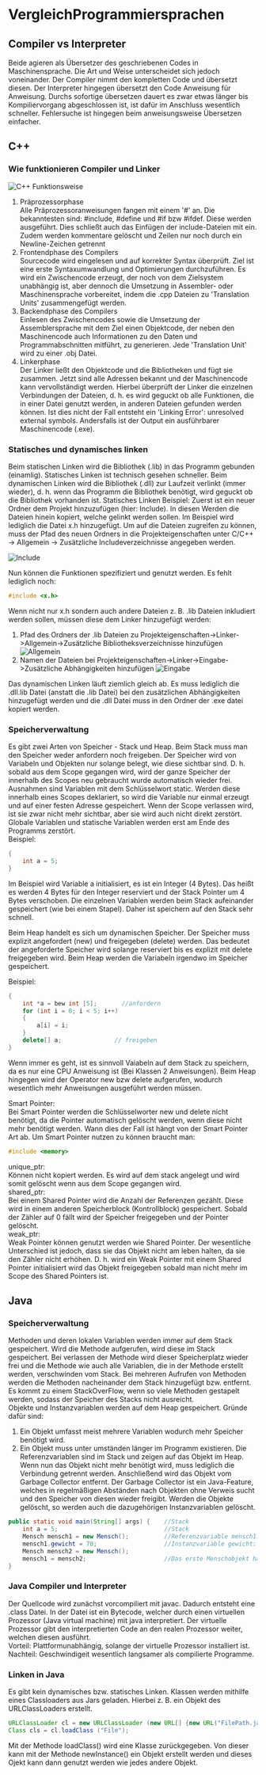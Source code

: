 # VergleichProgrammiersprachen


## Compiler vs Interpreter
Beide agieren als Übersetzer des geschriebenen Codes in Maschinensprache. Die Art und Weise unterscheidet sich jedoch voneinander. Der Compiler nimmt den kompletten Code und übersetzt diesen. Der Interpreter hingegen übersetzt den Code Anweisung für Anweisung. Durchs sofortige übersetzen dauert es zwar etwas länger bis Kompiliervorgang abgeschlossen ist, ist dafür im Anschluss wesentlich schneller. Fehlersuche ist hingegen beim anweisungsweise Übersetzen einfacher.

## C++

### Wie funktionieren Compiler und Linker
![C++ Funktionsweise](https://github.com/JoBo33/VergleichProgrammiersprachen/blob/main/C%2B%2B%20Funktionsweise.png  "C++ Funktionsweise")

1. Präprozessorphase  
  Alle Präprozessoranweisungen fangen mit einem '#' an. Die bekanntesten sind: #include, #define und #if bzw #ifdef. Diese werden ausgeführt. Dies schließt auch das Einfügen der include-Dateien mit ein. Zudem werden kommentare gelöscht und Zeilen nur noch durch ein Newline-Zeichen getrennt
2. Frontendphase des Compilers  
  Sourcecode wird eingelesen und auf korrekter Syntax überprüft. Ziel ist eine erste Syntaxumwandlung und Optimierungen durchzuführen. Es wird ein Zwischencode erzeugt, der noch von dem Zielsystem unabhängig ist, aber dennoch die Umsetzung in Assembler- oder Maschinensprache vorbereitet, indem die .cpp Dateien zu 'Translation Units' zusammengefügt werden.
3. Backendphase des Compilers  
  Einlesen des Zwischencodes sowie die Umsetzung der Assemblersprache mit dem Ziel einen Objektcode, der neben den Maschinencode auch Informationen zu den Daten und Programmabschnitten mitführt, zu generieren. Jede 'Translation Unit' wird zu einer .obj Datei.
4. Linkerphase  
  Der Linker ließt den Objektcode und die Bibliotheken und fügt sie zusammen. Jetzt sind alle Adressen bekannt und der Maschinencode kann vervollständigt werden. Hierbei überprüft der Linker die einzelnen Verbindungen der Dateien, d. h. es wird geguckt ob alle Funktionen, die in einer Datei genutzt werden, in anderen Dateien gefunden werden können.  Ist dies nicht der Fall entsteht ein 'Linking Error': unresolved external symbols. Andersfalls ist der Output ein ausführbarer Maschinencode (.exe).

### Statisches und dynamisches linken
Beim statischen Linken wird die Bibliothek (.lib) in das Programm gebunden (einamlig). Statisches Linken ist technisch gesehen schneller.
Beim dynamischen Linken wird die Bibliothek (.dll) zur Laufzeit verlinkt (immer wieder), d. h. wenn das Programm die Bibliothek benötigt, wird geguckt ob die Bibliothek vorhanden ist.
Statisches Linken Beispiel: Zuerst ist ein neuer Ordner dem Projekt hinzuzufügen (hier: Include). In diesen Werden die Dateien hinein kopiert, welche gelinkt werden sollen. Im Beispiel wird lediglich die Datei x.h hinzugefügt. Um auf die Dateien zugreifen zu können, muss der Pfad des neuen Ordners in die Projekteigenschaften  unter C/C++ -> Allgemein -> Zusätzliche Includeverzeichnisse angegeben werden.

![Include](https://github.com/JoBo33/VergleichProgrammiersprachen/blob/main/InkedC%2B%2BCompilerLinker-Eigenschaftenseiten.jpg "Ordner hinzufügen")

Nun können die Funktionen spezifiziert und genutzt werden. Es fehlt lediglich noch:
```C++
#include <x.h>
```
Wenn nicht nur x.h sondern auch andere Dateien z. B. .lib Dateien inkludiert werden sollen, müssen diese dem Linker hinzugefügt werden: 
1. Pfad des Ordners der .lib Dateien zu Projekteigenschaften->Linker->Allgemein->Zusätzliche Bibliotheksverzeichnisse hinzufügen
![Allgemein](https://github.com/JoBo33/VergleichProgrammiersprachen/blob/main/InkedC%2B%2BCompilerLinker-Eigenschaftenseiten2.0.jpg "Ordner hinzufügen")
2. Namen der Dateien bei Projekteigenschaften->Linker->Eingabe->Zusätzliche Abhängigkeiten hinzufügen
![Eingabe](https://github.com/JoBo33/VergleichProgrammiersprachen/blob/main/InkedC%2B%2BCompilerLinker-Eigenschaftenseiten2.jpg ".lib Dateien hinzufügen")

Das dynamischen Linken läuft ziemlich gleich ab. Es muss lediglich die .dll.lib Datei (anstatt die .lib Datei) bei den zusätzlichen Abhängigkeiten hinzugefügt werden und die .dll Datei muss in den Ordner der .exe datei kopiert werden.

### Speicherverwaltung
Es gibt zwei Arten von Speicher - Stack und Heap. Beim Stack muss man den Speicher weder anfordern noch freigeben. Der Speicher wird von Variabeln und Objekten nur solange belegt, wie diese sichtbar sind. D. h. sobald aus dem Scope gegangen wird, wird der ganze Speicher der innerhalb des Scopes neu gebraucht wurde automatisch wieder frei. Ausnahmen sind Variablen mit dem Schlüsselwort static. Werden diese innerhalb eines Scopes deklariert, so wird die Variable nur einmal erzeugt und auf einer festen Adresse gespeichert. Wenn der Scope verlassen wird, ist sie zwar nicht mehr sichtbar, aber sie wird auch nicht direkt zerstört. Globale Variablen und statische Variablen werden erst am Ende des Programms zerstört.  
Beispiel:
```C++
{
    int a = 5;
}
```
Im Beispiel wird Variable a initialisiert, es ist ein Integer (4 Bytes). Das heißt es werden 4 Bytes für den Integer reserviert und der Stack Pointer um 4 Bytes verschoben. Die einzelnen Variablen werden beim Stack aufeinander gespeichert (wie bei einem Stapel). Daher ist speichern auf den Stack sehr schnell.  
  
Beim Heap handelt es sich um dynamischen Speicher. Der Speicher muss explizit angefordert (new) und freigegeben (delete) werden. Das bedeutet der angeforderte Speicher wird solange reserviert bis es explizit mit delete freigegeben wird.  Beim Heap werden die Variabeln irgendwo im Speicher gespeichert.

Beispiel:
```C++
{
    int *a = bew int [5];       //anfordern
    for (int i = 0; i < 5; i++)
    {
        a[i] = i;
    }
    delete[] a;               // freigeben
}
```

Wenn immer es geht, ist es sinnvoll Vaiabeln auf dem Stack zu speichern, da es nur eine CPU Anweisung ist (Bei Klassen 2 Anweisungen). Beim Heap hingegen wird der Operator new bzw delete aufgerufen, wodurch wesentlich mehr Anweisungen ausgeführt werden müssen.


Smart Pointer:  
Bei Smart Pointer werden die Schlüsselworter new und delete nicht benötigt, da die Pointer automatisch gelöscht werden, wenn diese nicht mehr benötigt werden. Wann dies der Fall ist hängt von der Smart Pointer Art ab. Um Smart Pointer nutzen zu können braucht man: 
```C++
#include <memory>
```
unique_ptr:  
Können nicht kopiert werden. Es wird auf dem stack angelegt und wird somit gelöscht wenn aus dem Scope gegangen wird.  
shared_ptr:  
Bei einem Shared Pointer wird die Anzahl der Referenzen gezählt. Diese wird in einem anderen Speicherblock (Kontrollblock) gespeichert. Sobald der Zähler auf 0 fällt wird der Speicher freigegeben und der Pointer gelöscht.  
weak_ptr:  
Weak Pointer können genutzt werden wie Shared Pointer. Der wesentliche Unterschied ist jedoch, dass sie das Objekt nicht am leben halten, da sie den Zähler nicht erhöhen. D. h. wird ein Weak Pointer mit einem Shared Pointer initialisiert wird das Objekt freigegeben sobald man nicht mehr im Scope des Shared Pointers ist.



## Java 

### Speicherverwaltung

Methoden und deren lokalen Variablen werden immer auf dem Stack gespeichert. Wird die Methode aufgerufen, wird diese im Stack gespeichert. Bei verlassen der Methode wird dieser Speicherplatz wieder frei und die Methode wie auch alle Variablen, die in der Methode erstellt werden, verschwinden vom Stack. Bei mehreren Aufrufen von Methoden werden die Methoden nacheinander dem Stack hinzugefügt bzw. entfernt. Es kommt zu einem StackOverFlow, wenn so viele Methoden gestapelt werden, sodass der Speicher des Stacks nicht ausreicht.  
Objekte und Instanzvariablen werden auf dem Heap gespeichert. Gründe dafür sind: 
1. Ein Objekt umfasst meist mehrere Variablen wodurch mehr Speicher benötigt wird.
2. Ein Objekt muss unter umständen länger im Programm existieren.
Die Referenzvariablen sind im Stack und zeigen auf das Objekt im Heap. Wenn nun das Objekt nicht mehr benötigt wird, muss lediglich die Verbindung getrennt werden. Anschließend wird das Objekt vom Garbage Collector entfernt. Der Garbage Collector ist ein Java-Feature, welches in regelmäßigen Abständen nach Objekten ohne Verweis sucht und den Speicher von diesen wieder freigibt. Werden die Objekte gelöscht, so werden auch die dazugehörigen Instanzvariablen gelöscht.

```Java
public static void main(String[] args) {    //Stack
    int a = 5;                              //Stack
    Mensch mensch1 = new Mensch();          //Referenzvariable mensch1: Stack   Menschobjekt: Heap
    mensch1.gewicht = 70;                   //Instanzvariable gewicht: Heap
    Mensch mensch2 = new Mensch();
    mensch1 = mensch2;                      //Das erste Menschobjekt hat keinen Verweis mehr und wird vom Garbage Collector gelöscht
}
```

### Java Compiler und Interpreter

Der Quellcode wird zunächst vorcompiliert mit javac. Dadurch entsteht eine .class Datei. In der Datei ist ein Bytecode, welcher durch einen virtuellen Prozessor (Java virtual machine) mit java interpretiert. Der virtuelle Prozessor gibt den interpretierten Code an den realen Prozessor weiter, welchen diesen ausführt.  
Vorteil: Plattformunabhängig, solange der virtuelle Prozessor installiert ist.
Nachteil: Geschwindigeit wesentlich langsamer als compilierte Programme.


### Linken in Java
Es gibt kein dynamisches bzw. statisches Linken. Klassen werden mithilfe eines Classloaders aus Jars geladen. Hierbei z. B. ein Objekt des URLClassLoaders erstellt.
```Java
URLClassLoader cl = new URLClassLoader (new URL[] {new URL("FilePath.jar")});
Class cls = cl.loadClass ("File");
```
Mit der Methode loadClass() wird eine Klasse zurückgegeben. Von dieser kann mit der Methode newInstance() ein Objekt erstellt werden und dieses Ojekt kann dann genutzt werden wie jedes andere Objekt. 


















  





